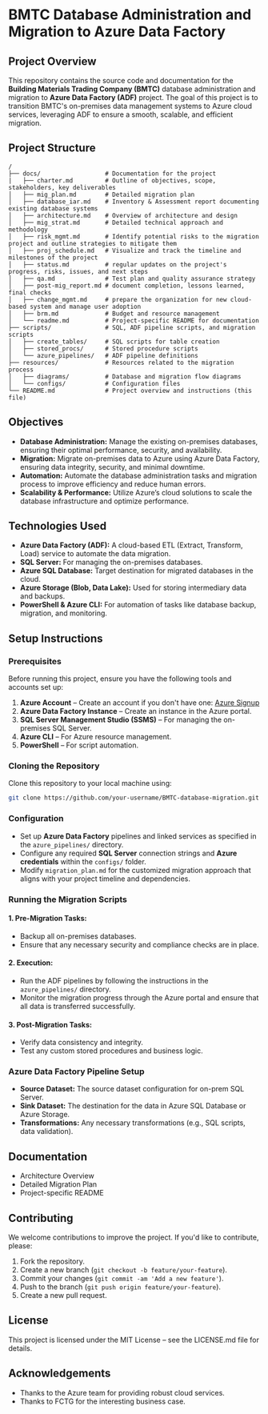 # BMTC Database Administration and Migration to Azure Data Factory

## Project Overview

This repository contains the source code and documentation for the **Building Materials Trading Company (BMTC)** database administration and migration to **Azure Data Factory (ADF)** project. The goal of this project is to transition BMTC's on-premises data management systems to Azure cloud services, leveraging ADF to ensure a smooth, scalable, and efficient migration.

## Project Structure

```plaintext
/
├── docs/                  # Documentation for the project
|   ├── charter.md         # Outline of objectives, scope, stakeholders, key deliverables
│   ├── mig_plan.md        # Detailed migration plan
│   ├── database_iar.md    # Inventory & Assessment report documenting existing database systems
│   ├── architecture.md    # Overview of architecture and design
│   ├── mig_strat.md       # Detailed technical approach and methodology
│   ├── risk_mgmt.md       # Identify potential risks to the migration project and outline strategies to mitigate them
│   ├── proj_schedule.md   # Visualize and track the timeline and milestones of the project
│   ├── status.md          # regular updates on the project's progress, risks, issues, and next steps
│   ├── qa.md              # Test plan and quality assurance strategy
│   ├── post-mig_report.md # document completion, lessons learned, final checks
│   ├── change_mgmt.md     # prepare the organization for new cloud-based system and manage user adoption
│   ├── brm.md             # Budget and resource management
│   └── readme.md          # Project-specific README for documentation
├── scripts/               # SQL, ADF pipeline scripts, and migration scripts
│   ├── create_tables/     # SQL scripts for table creation
│   ├── stored_procs/      # Stored procedure scripts
│   └── azure_pipelines/   # ADF pipeline definitions
├── resources/             # Resources related to the migration process
│   ├── diagrams/          # Database and migration flow diagrams
│   └── configs/           # Configuration files
└── README.md              # Project overview and instructions (this file)
```


## Objectives

- **Database Administration:** Manage the existing on-premises databases, ensuring their optimal performance, security, and availability.
- **Migration:** Migrate on-premises data to Azure using Azure Data Factory, ensuring data integrity, security, and minimal downtime.
- **Automation:** Automate the database administration tasks and migration process to improve efficiency and reduce human errors.
- **Scalability & Performance:** Utilize Azure’s cloud solutions to scale the database infrastructure and optimize performance.

## Technologies Used

- **Azure Data Factory (ADF):** A cloud-based ETL (Extract, Transform, Load) service to automate the data migration.
- **SQL Server:** For managing the on-premises databases.
- **Azure SQL Database:** Target destination for migrated databases in the cloud.
- **Azure Storage (Blob, Data Lake):** Used for storing intermediary data and backups.
- **PowerShell & Azure CLI:** For automation of tasks like database backup, migration, and monitoring.

## Setup Instructions

### Prerequisites

Before running this project, ensure you have the following tools and accounts set up:

1. **Azure Account** – Create an account if you don't have one: [Azure Signup](https://azure.microsoft.com/en-us/free/)
2. **Azure Data Factory Instance** – Create an instance in the Azure portal.
3. **SQL Server Management Studio (SSMS)** – For managing the on-premises SQL Server.
4. **Azure CLI** – For Azure resource management.
5. **PowerShell** – For script automation.

### Cloning the Repository

Clone this repository to your local machine using:

```bash
git clone https://github.com/your-username/BMTC-database-migration.git
```

### Configuration

- Set up **Azure Data Factory** pipelines and linked services as specified in the `azure_pipelines/` directory.
- Configure any required **SQL Server** connection strings and **Azure credentials** within the `configs/` folder.
- Modify `migration_plan.md` for the customized migration approach that aligns with your project timeline and dependencies.

### Running the Migration Scripts


#### 1. Pre-Migration Tasks:
- Backup all on-premises databases.
- Ensure that any necessary security and compliance checks are in place.

#### 2. Execution:
- Run the ADF pipelines by following the instructions in the `azure_pipelines/` directory.
- Monitor the migration progress through the Azure portal and ensure that all data is transferred successfully.

#### 3. Post-Migration Tasks:
- Verify data consistency and integrity.
- Test any custom stored procedures and business logic.

### Azure Data Factory Pipeline Setup

- **Source Dataset:** The source dataset configuration for on-prem SQL Server.
- **Sink Dataset:** The destination for the data in Azure SQL Database or Azure Storage.
- **Transformations:** Any necessary transformations (e.g., SQL scripts, data validation).

## Documentation
- Architecture Overview
- Detailed Migration Plan
- Project-specific README

## Contributing
We welcome contributions to improve the project. If you'd like to contribute, please:

1. Fork the repository.
2. Create a new branch (`git checkout -b feature/your-feature`).
3. Commit your changes (`git commit -am 'Add a new feature'`).
4. Push to the branch (`git push origin feature/your-feature`).
5. Create a new pull request.

## License
This project is licensed under the MIT License – see the LICENSE.md file for details.

## Acknowledgements
- Thanks to the Azure team for providing robust cloud services.
- Thanks to FCTG for the interesting business case.
